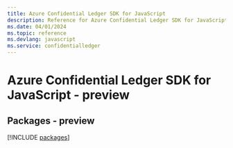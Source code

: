 ```yaml
---
title: Azure Confidential Ledger SDK for JavaScript
description: Reference for Azure Confidential Ledger SDK for JavaScript
ms.date: 04/01/2024
ms.topic: reference
ms.devlang: javascript
ms.service: confidentialledger
---
```

# Azure Confidential Ledger SDK for JavaScript - preview
## Packages - preview
[!INCLUDE [packages](confidential-ledger-index.md)]